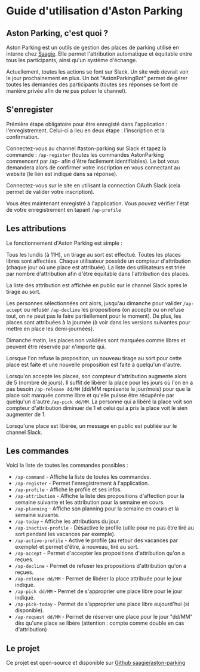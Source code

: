 # Guide d'utilisation d'Aston Parking

## Aston Parking, c'est quoi ? 

Aston Parking est un outils de gestion des places de parking utilisé en interne chez [Saagie](http://saagie.com). Elle permet l'attribution automatique et équitable entre tous les participants, ainsi qu'un système d'échange. 

Actuellement, toutes les actions se font sur Slack. Un site web devrait voir le jour prochainement en plus. Un bot "AstonParkingBot" permet de gérer toutes les demandes des participants (toutes ses réponses se font de manière privée afin de ne pas poluer le channel).

## S'enregister

Prémière étape obligatoire pour être enregisté dans l'application : l'enregistrement.
Celui-ci a lieu en deux étape : l'inscription et la confirmation.

Connectez-vous au channel #aston-parking sur Slack et tapez la commande : `/ap-register` (toutes les commandes AstonParking commencent par /ap- afin d'être facilement identifiables). Le bot vous demandera alors de confirmer votre inscription en vous connectant au website (le lien est indiqué dans sa réponse).

Connectez-vous sur le site en utilisant la connection OAuth Slack (cela permet de valider votre inscription).

Vous êtes maintenant enregistré à l'application. Vous pouvez vérifier l'état de votre enregistrement en tapant `/ap-profile`

## Les attributions

Le fonctionnement d'Aston Parking est simple : 

Tous les lundis (à 11H), un tirage au sort est effectué. Toutes les places libres sont affectées. Chaque utilisateur possède un compteur d'attribution (chaque jour où une place est attribuée). La liste des utilisateurs est triée par nombre d'attribution afin d'être équitable dans l'attribution des places.

La liste des attribution est affichée en public sur le channel Slack après le tirage au sort. 

Les personnes sélectionnées ont alors, jusqu'au dimanche pour valider `/ap-accept` ou refuser `/ap-decline` les propositions (on accepte ou on refuse tout, on ne peut pas le faire partiellement pour le moment). De plus, les places sont attribuées à la journée (à voir dans les versions suivantes pour mettre en place les demi-journées).

Dimanche matin, les places non validées sont marquées comme libres et peuvent être réservée par n'importe qui.

Lorsque l'on refuse la proposition, un nouveau tirage au sort pour cette place est faite et une nouvelle proposition est faite à quelqu'un d'autre.

Lorsqu'on accepte les places, son compteur d'attribution augmente alors de 5 (nombre de jours). Il suffit de libérer la place pour les jours où l'on en a pas besoin `/ap-release dd/MM` (dd/MM représente le jour/mois) pour que la place soit marquée comme libre et qu'elle puisse être récupérée par quelqu'un d'autre `/ap-pick dd/MM`. La personne qui a libéré la place voit son compteur d'attribution diminuer de 1 et celui qui a pris la place voit le sien augmenter de 1.

Lorsqu'une place est libérée, un message en public est publiée sur le channel Slack.

## Les commandes

Voici la liste de toutes les commandes possibles : 

* `/ap-command` - Affiche la liste de toutes les commandes.
* `/ap-register` - Permet l'enregistrement à l'application.
* `/ap-profile` - Affiche le profile et ses infos.
* `/ap-attribution` - Affiche la liste des propositions d'affection pour la semaine suivante et les attribution pour la semaine en cours.
* `/ap-planning` - Affiche son planning pour la semaine en cours et la semaine suivante.
* `/ap-today` - Affiche les attributions du jour.
* `/ap-inactive-profile` - Désactive le profile (utile pour ne pas être tiré au sort pendant les vacances par exemple).
* `/ap-active-profile` - Active le profile (au retour des vacances par exemple) et permet d'être, à nouveau, tiré au sort.
* `/ap-accept` - Permet d'accepter les propositions d'attribution qu'on a reçues.
* `/ap-decline` - Permet de refuser les propositions d'attribution qu'on a reçues.
* `/ap-release dd/MM` - Permet de libérer la place attribuée pour le jour indiqué.
* `/ap-pick dd/MM` - Permet de s'approprier une place libre pour le jour indiqué.
* `/ap-pick-today` - Permet de s'approprier une place libre aujourd'hui (si disponible).
* `/ap-request dd/MM` - Permet de réserver une place pour le jour "dd/MM" dès qu'une place se libère (attention : compte comme double en cas d'attribution)


## Le projet

Ce projet est open-source et disponible sur [Github saagie/aston-parking](https://github.com/saagie/aston-parking)